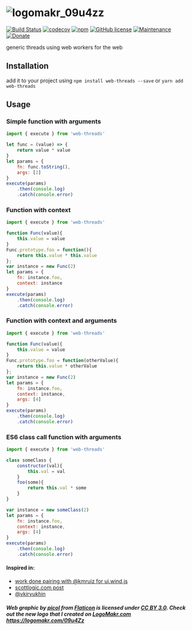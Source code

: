 # ![logomakr_09u4zz](https://user-images.githubusercontent.com/3071208/44622482-88a91a80-a8b9-11e8-976c-fdd422ac5c98.png)
[![Build Status](https://travis-ci.org/kanekotic/web-threads.svg?branch=master)](https://travis-ci.org/kanekotic/web-threads)
[![codecov](https://codecov.io/gh/kanekotic/web-threads/branch/master/graph/badge.svg)](https://codecov.io/gh/kanekotic/web-threads)
[![npm](https://img.shields.io/npm/dt/web-threads.svg)](https://github.com/kanekotic/web-threads)
[![GitHub license](https://img.shields.io/github/license/kanekotic/web-threads.svg)](https://github.com/kanekotic/web-threads/blob/master/LICENSE)
[![Maintenance](https://img.shields.io/badge/Maintained%3F-yes-green.svg)](https://GitHub.com/kanekotic/web-threads/graphs/commit-activity)
[![Donate](https://img.shields.io/badge/Donate-PayPal-blue.svg)](https://www.paypal.me/kanekotic/)

generic threads using web workers for the web

## Installation

add it to your project using `npm install web-threads --save` or `yarn add web-threads`

## Usage

### Simple function with arguments

```js
import { execute } from 'web-threads'

let func = (value) => {
    return value * value
}
let params = {
    fn: func.toString(),
    args: [2]
} 
execute(params)
    .then(console.log)
    .catch(console.error)
```

### Function with context

```js
import { execute } from 'web-threads'

function Func(value){
    this.value = value
}
Func.prototype.foo = function(){
    return this.value * this.value
};
var instance = new Func(2)
let params = {
    fn: instance.foo,
    context: instance
} 
execute(params)
    .then(console.log)
    .catch(console.error)
```

### Function with context and arguments

```js
import { execute } from 'web-threads'

function Func(value){
    this.value = value
}
Func.prototype.foo = function(otherValue){
    return this.value * otherValue
};
var instance = new Func(2)
let params = {
    fn: instance.foo,
    context: instance,
    args: [4]
} 
execute(params)
    .then(console.log)
    .catch(console.error)
```

### ES6 class call function with arguments

```js
import { execute } from 'web-threads'

class someClass {
    constructor(val){
        this.val = val
    }
    foo(some){
        return this.val * some
    }
}

var instance = new someClass(2)
let params = {
    fn: instance.foo,
    context: instance,
    args: [4]
} 
execute(params)
    .then(console.log)
    .catch(console.error)
```
#### Inspired in:
 - [work done pairing with @kmruiz for ui.wind.js](https://github.com/CodeInBrackets/ui.wind.js)
 - [scottlogic.com post](https://blog.scottlogic.com/2011/02/24/web-workers-part-3-creating-a-generic-worker.html)
 - [@vkiryukhin](http://www.eslinstructor.net/vkthread/)

 
##### Web graphic by <a href="http://www.flaticon.com/authors/picol">picol</a> from <a href="http://www.flaticon.com/">Flaticon</a> is licensed under <a href="http://creativecommons.org/licenses/by/3.0/" title="Creative Commons BY 3.0">CC BY 3.0</a>. Check out the new logo that I created on <a href="http://logomakr.com" title="Logo Makr">LogoMakr.com</a> https://logomakr.com/09u4Zz
